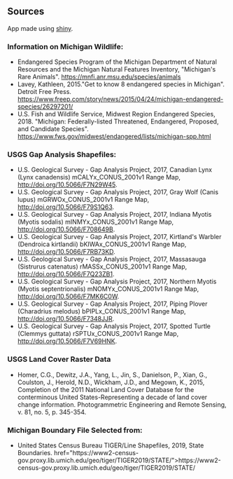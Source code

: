 ## Sources
App made using [shiny](https://shiny.rstudio.com/). 
<br>
<p>
<h3>Information on Michigan Wildlife:</h3>
<ul>
<li>Endangered Species Program of the Michigan Department of Natural Resources and the Michigan Natural Features Inventory, "Michigan's Rare Animals". <a href="https://mnfi.anr.msu.edu/species/animals">https://mnfi.anr.msu.edu/species/animals</a></li>
<li>Lavey, Kathleen, 2015."Get to know 8 endangered species in Michigan". Detroit Free Press. <a href="https://www.freep.com/story/news/2015/04/24/michigan-endangered-species/26297201/">https://www.freep.com/story/news/2015/04/24/michigan-endangered-species/26297201/</a></li>
<li>U.S. Fish and Wildlife Service, Midwest Region Endangered Species, 2018. "Michigan: Federally-listed Threatened, Endangered, Proposed, and Candidate Species". <a href="https://www.fws.gov/midwest/endangered/lists/michigan-spp.html">https://www.fws.gov/midwest/endangered/lists/michigan-spp.html</a></li>
</ul>
</p>

<p>
<h3>USGS Gap Analysis Shapefiles:</h3>
<ul>
<li>U.S. Geological Survey - Gap Analysis Project, 2017, Canadian Lynx (Lynx canadensis) mCALYx_CONUS_2001v1 Range Map, <a href="http://doi.org/10.5066/F7N29W45">http://doi.org/10.5066/F7N29W45</a>.</li>                                               
<li>U.S. Geological Survey - Gap Analysis Project, 2017, Gray Wolf (Canis lupus) mGRWOx_CONUS_2001v1 Range Map, <a href="http://doi.org/10.5066/F79S1Q63">http://doi.org/10.5066/F79S1Q63</a>.</li>
<li>U.S. Geological Survey - Gap Analysis Project, 2017, Indiana Myotis (Myotis sodalis) mINMYx_CONUS_2001v1 Range Map, <a href="http://doi.org/10.5066/F708649B">http://doi.org/10.5066/F708649B</a>.</li>
<li>U.S. Geological Survey - Gap Analysis Project, 2017, Kirtland's Warbler (Dendroica kirtlandii) bKIWAx_CONUS_2001v1 Range Map, <a href="http://doi.org/10.5066/F7RB73KD">http://doi.org/10.5066/F7RB73KD</a>.</li>
<li>U.S. Geological Survey - Gap Analysis Project, 2017, Massasauga (Sistrurus catenatus) rMASSx_CONUS_2001v1 Range Map, <a href="http://doi.org/10.5066/F7Q23ZB1">http://doi.org/10.5066/F7Q23ZB1</a>.</li>
<li>U.S. Geological Survey - Gap Analysis Project, 2017, Northern Myotis (Myotis septentrionalis) mNOMYx_CONUS_2001v1 Range Map, <a href="http://doi.org/10.5066/F7MK6C0W">http://doi.org/10.5066/F7MK6C0W</a>.</li>
<li>U.S. Geological Survey - Gap Analysis Project, 2017, Piping Plover (Charadrius melodus) bPIPLx_CONUS_2001v1 Range Map, <a href="http://doi.org/10.5066/F7348JJR">http://doi.org/10.5066/F7348JJR</a>.</li>
<li>U.S. Geological Survey - Gap Analysis Project, 2017, Spotted Turtle (Clemmys guttata) rSPTUx_CONUS_2001v1 Range Map, <a href="http://doi.org/10.5066/F7V69HNK">http://doi.org/10.5066/F7V69HNK</a>.</li>
</ul>
</p>

<p>
  <h3>USGS Land Cover Raster Data</h3>
  <ul>
  <li>Homer, C.G., Dewitz, J.A., Yang, L., Jin, S., Danielson, P., Xian, G., Coulston, J., Herold, N.D., Wickham, J.D., and Megown, K.,
2015, Completion of the 2011 National Land Cover Database for the conterminous United States-Representing a decade of
land cover change information. Photogrammetric Engineering and Remote Sensing, v. 81, no. 5, p. 345-354.</li>
</ul>
</p>
<p>
<h3>Michigan Boundary File Selected from:</h3>
<ul>
<li>United States Census Bureau TIGER/Line Shapefiles, 2019, State Boundaries. <a <li>href="https://www2-census-gov.proxy.lib.umich.edu/geo/tiger/TIGER2019/STATE/">https://www2-census-gov.proxy.lib.umich.edu/geo/tiger/TIGER2019/STATE/</a></li>
</ul>
</p>
